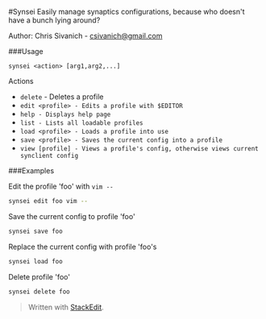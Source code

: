 
#Synsei
Easily manage synaptics configurations, because who doesn't have a bunch lying around?

Author: Chris Sivanich - csivanich@gmail.com

###Usage
```
synsei <action> [arg1,arg2,...]
```

Actions

- ```delete``` <profile> - Deletes a profile
- ```edit <profile> - Edits a profile with $EDITOR```
- ```help - Displays help page```
- ```list - Lists all loadable profiles```
- ```load <profile> - Loads a profile into use```
- ```save <profile> - Saves the current config into a profile```
- ```view [profile] - Views a profile's config, otherwise views current synclient config```

###Examples

Edit the profile 'foo' with `vim -- `
```bash
synsei edit foo vim --
```

Save the current config to profile 'foo'
```bash
synsei save foo
```

Replace the current config with profile 'foo's
```bash
synsei load foo
```

Delete profile 'foo'
```bash
synsei delete foo
```

> Written with [StackEdit](https://stackedit.io/).
